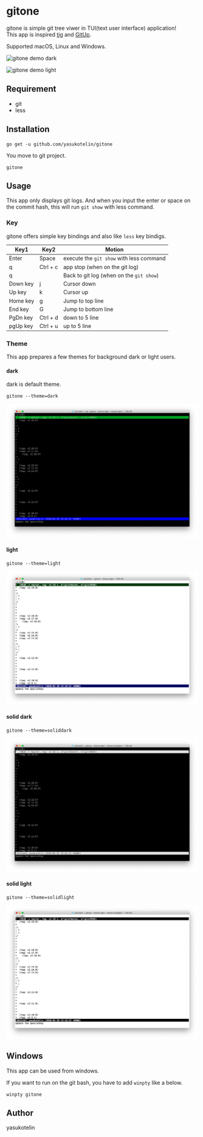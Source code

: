 # gitone

gitone is simple git tree viwer in TUI(text user interface) application!<br>
This app is inspired [tig](https://github.com/jonas/tig) and [GitUp](https://github.com/git-up/GitUp).

Supported macOS, Linux and Windows.

![gitone demo dark](./images/gitone-dark-demo.gif)

![gitone demo light](./images/gitone-demo.gif)

## Requirement

- git
- less

## Installation

```
go get -u github.com/yasukotelin/gitone
```

You move to git project.

```
gitone
```

## Usage

This app only displays git logs. And when you input the enter or space on the commit hash, this will run `git show` with less command.

### Key

gitone offers simple key bindings and also like `less` key bindigs.

| Key1     | Key2     | Motion                                   |
|----------|----------|------------------------------------------|
| Enter    | Space    | execute the `git show` with less command |
| q        | Ctrl + c | app stop (when on the git log)           |
| q        |          | Back to git log (when on the `git show`) |
| Down key | j        | Cursor down                              |
| Up key   | k        | Cursor up                                |
| Home key | g        | Jump to top line                         |
| End key  | G        | Jump to bottom line                      |
| PgDn key | Ctrl + d | down to 5 line                           |
| pgUp key | Ctrl + u | up to 5 line                             |

### Theme

This app prepares a few themes for background dark or light users.

#### dark

dark is default theme.

```
gitone --theme=dark
```

![gitone dark](./images/gitone-dark.png)

#### light

```
gitone --theme=light
```

![gitone light](./images/gitone-light.png)

#### solid dark

```
gitone --theme=soliddark
```

![gitone solid dark](./images/gitone-soliddark.png)

#### solid light

```
gitone --theme=solidlight
```

![gitone solid light](./images/gitone-solidlight.png)

## Windows

This app can be used from windows.

If you want to run on the git bash, you have to add `winpty` like a below.

```
winpty gitone
```

## Author

yasukotelin
